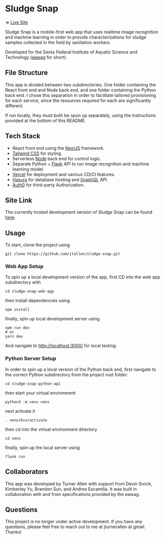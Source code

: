 # Sludge Snap

⇒ [Live Site](https://sludge-snap-web-app.vercel.app/)

Sludge Snap is a mobile-first web app that uses realtime image recognition and machine learning in order to provide characterizations for sludge samples collected in the field by sanitation workers.

Developed for the Swiss Federal Institute of Aquatic Science and Technology ([eawag](https://www.eawag.ch/en/) for short).

## File Structure

This app is divided between two subdirectories. One folder containing the React front end and Node back end, and one folder containing the Python back end. I chose this separation in order to facilitate tailored provisioning for each service, since the resources required for each are significantly different.

If run locally, they must both be spun up separately, using the instructions provided at the bottom of this README.

## Tech Stack

- React front end using the [NextJS](https://nextjs.org/) framework.
- [Tailwind CSS](https://tailwindcss.com/) for styling.
- Serverless [Node](https://nodejs.org/en/about/) back end for control logic.
- Separate Python + [Flask](https://flask.palletsprojects.com/en/2.0.x/#) API to run image recognition and machine learning model.
- [Vercel](https://vercel.com/) for deployment and various CD/CI features.
- [Hasura](https://hasura.io/) for database hosting and [GraphQL](https://graphql.org/) API.
- [Auth0](https://auth0.com/) for third-party Authorization.

## Site Link

The currently hosted development version of Sludge Snap can be found [here](https://sludge-snap-web-app.vercel.app/).

## Usage <!-- What do I call this? -->

To start, clone the project using

```
git clone https://github.com/jtallen/sludge-snap.git
```

### Web App Setup

To spin up a local development version of the app, first CD into the web app subdirectory with

```
cd sludge-snap-web-app
```

then install dependencies using

```
npm install
```

finally, spin up local development server using

```
npm run dev
# or
yarn dev
```

And navigate to [http://localhost:3000/](http://localhost:3000/) for local testing.

### Python Server Setup

<!--
django-admin startproject sludge-snap --extension py,yml,json --name Procfile,Dockerfile,README.md,.env.example,.gitignore,Makefile --template=https://github.com/vintasoftware/django-react-boilerplate/archive/boilerplate-release.zip
-->

In order to spin up a local version of the Python back end, first navigate to the correct Python subdirectory from the project root folder:

```
cd sludge-snap-python-api
```

<!-- Potentially necessary:
install your dependencies

```
pip install -r requirements.txt
```
-->

then start your virtual environment

```
python3 -m venv venv
```

next activate it

```
. venv/bin/activate
```

then cd into the virtual environment directory

```
cd venv
```

finally, spin up the local server using

```
flask run
```

## Collaborators

This app was developed by Turner Allen with support from Devin Sivick, Kimberley Yu, Brandon Sun, and Andres Escamilla. It was built in collaboration with and from specifications provided by the eawag.

## Questions

This project is no longer under active development. If you have any questions, please feel free to reach out to me at jturnerallen at gmail. Thanks!
